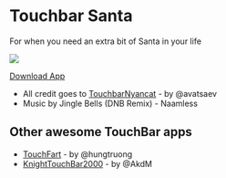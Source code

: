 # Touchbar Santa
For when you need an extra bit of Santa in your life

![](santa.gif)

[Download App](https://drive.google.com/drive/folders/10_w92aFOWSVySBgQY6Fvbp98tPGB4CgC?usp=sharing)

* All credit goes to [TouchbarNyancat][touchbar_nyancat] - by @avatsaev
* Music by Jingle Bells (DNB Remix) - Naamless

## Other awesome TouchBar apps

* [TouchFart][touchfart] - by @hungtruong
* [KnightTouchBar2000][KnightTouchBar2000] - by @AkdM

[touchbar_nyancat]: <https://github.com/avatsaev/touchbar_nyancat>
[touchfart]: <https://github.com/hungtruong/TouchFart>
[KnightTouchBar2000]: <https://github.com/AkdM/KnightTouchBar2000>
